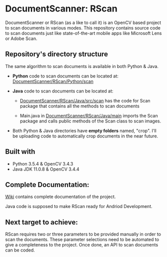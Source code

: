 # DocumentScanner: RScan
DocumentScanner or RScan (as a like to call it) is an OpenCV based project to scan documents in various modes. This repository contains source code to scan documents just like state-of-the-art mobile apps like Microsoft Lens or Adobe Scan.

## Repository's directory structure
The same algorithm to scan documents is available in both Python & Java.
* **Python** code to scan documents can be located at: [DocumentScanner/RScan/Python/scan](https://github.com/sourabhkhemka/DocumentScanner/tree/main/RScan/Python/scan)

* **Java** code to scan documents can be located at: 
    * [DocumentScanner/RScan/Java/src/scan](https://github.com/sourabhkhemka/DocumentScanner/tree/main/RScan/Java/src/scan) has the code for Scan package that contains all the   methods to scan documents

    * Main.java in [DocumentScanner/RScan/Java/main](https://github.com/sourabhkhemka/DocumentScanner/tree/main/RScan/Java/main) imports the Scan package and calls public methods of the Scan class to scan images.
    
* Both Python & Java directories have **empty folders** named, "crop". I'll be uploading code to automatically crop documents in the near future.

## Built with
* Python 3.5.4 & OpenCV 3.4.3
* Java JDK 11.0.8 & OpenCV 3.4.4
    
## Complete Documentation:

[Wiki](https://github.com/sourabhkhemka/DocumentScanner/wiki) contains complete documentation of the project. 

Java code is supposed to make RScan ready for Andriod Development.

## Next target to achieve:
RScan requires two or three parameters to be provided manually in order to scan the documents. These parameter selections need to be automated to give a completeness to the project. Once done, an API to scan documents can be coded.
